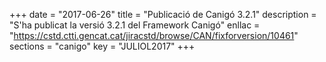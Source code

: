 +++
date        = "2017-06-26"
title       = "Publicació de Canigó 3.2.1"
description = "S'ha publicat la versió 3.2.1 del Framework Canigó"
enllac      = "https://cstd.ctti.gencat.cat/jiracstd/browse/CAN/fixforversion/10461"
sections    = "canigo"
key         = "JULIOL2017"
+++
